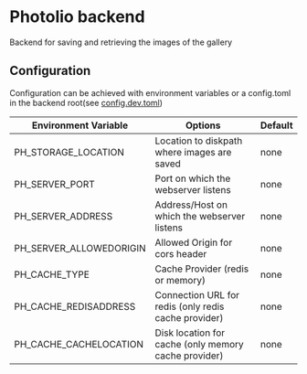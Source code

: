 # Photolio backend

Backend for saving and retrieving the images of the gallery

## Configuration

Configuration can be achieved with environment variables or a config.toml in the backend root(see [config.dev.toml](config.dev.toml))

| Environment Variable  | Options | Default |
| ------------- | ------------- | ------------- |
| PH_STORAGE_LOCATION | Location to diskpath where images are saved  | none |
| PH_SERVER_PORT | Port on which the webserver listens  | none |
| PH_SERVER_ADDRESS | Address/Host on which the webserver listens  | none |
| PH_SERVER_ALLOWEDORIGIN | Allowed Origin for cors header  | none |
| PH_CACHE_TYPE | Cache Provider (redis or memory)  | none |
| PH_CACHE_REDISADDRESS | Connection URL for redis (only redis cache provider)  | none |
| PH_CACHE_CACHELOCATION | Disk location for cache (only memory cache provider)  | none |